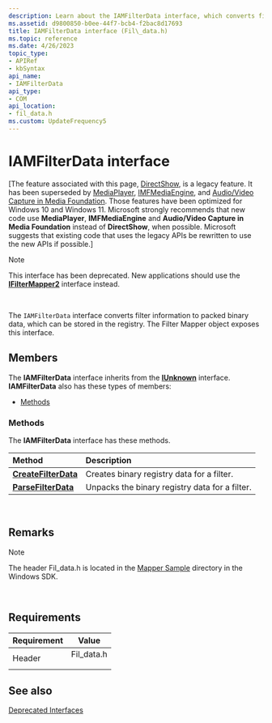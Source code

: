 ```yaml
---
description: Learn about the IAMFilterData interface, which converts filter information to packed binary data. This interface has been deprecated.
ms.assetid: d9800850-b0ee-44f7-bcb4-f2bac8d17693
title: IAMFilterData interface (Fil\_data.h)
ms.topic: reference
ms.date: 4/26/2023
topic_type: 
- APIRef
- kbSyntax
api_name: 
- IAMFilterData
api_type: 
- COM
api_location: 
- fil_data.h
ms.custom: UpdateFrequency5
---
```


# IAMFilterData interface

\[The feature associated with this page, [DirectShow](/windows/win32/directshow/directshow), is a legacy feature. It has been superseded by [MediaPlayer](/uwp/api/Windows.Media.Playback.MediaPlayer), [IMFMediaEngine](/windows/win32/api/mfmediaengine/nn-mfmediaengine-imfmediaengine), and [Audio/Video Capture in Media Foundation](windows/win32/medfound/audio-video-capture-in-media-foundation). Those features have been optimized for Windows 10 and Windows 11. Microsoft strongly recommends that new code use **MediaPlayer**, **IMFMediaEngine** and **Audio/Video Capture in Media Foundation** instead of **DirectShow**, when possible. Microsoft suggests that existing code that uses the legacy APIs be rewritten to use the new APIs if possible.\]

> [!Note]  
> This interface has been deprecated. New applications should use the [**IFilterMapper2**](/windows/desktop/api/Strmif/nn-strmif-ifiltermapper2) interface instead.

 

The `IAMFilterData` interface converts filter information to packed binary data, which can be stored in the registry. The Filter Mapper object exposes this interface.

## Members

The **IAMFilterData** interface inherits from the [**IUnknown**](/windows/win32/api/unknwn/nn-unknwn-iunknown) interface. **IAMFilterData** also has these types of members:

-   [Methods](#methods)

### Methods

The **IAMFilterData** interface has these methods.



| Method                                                     | Description                                               |
|:-----------------------------------------------------------|:----------------------------------------------------------|
| [**CreateFilterData**](iamfilterdata-createfilterdata.md) | Creates binary registry data for a filter.<br/>     |
| [**ParseFilterData**](iamfilterdata-parsefilterdata.md)   | Unpacks the binary registry data for a filter.<br/> |



 

## Remarks

> [!Note]  
> The header Fil\_data.h is located in the [Mapper Sample](mapper-sample.md) directory in the Windows SDK.

 

## Requirements



| Requirement | Value |
|-------------------|----------------------------------------------------------------------------------------|
| Header<br/> | <dl> <dt>Fil\_data.h</dt> </dl> |



## See also

<dl> <dt>

[Deprecated Interfaces](deprecated-interfaces.md)
</dt> </dl>

 

 
